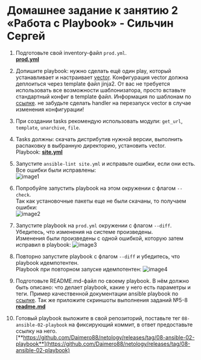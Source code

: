 # Домашнее задание к занятию 2 «Работа с Playbook» - Сильчин Сергей

1. Подготовьте свой inventory-файл `prod.yml`.  
   [**prod.yml**](https://github.com/Daimero88/netology/blob/main/ansible-hw/02/playbook/inventory/prod.yml)  
2. Допишите playbook: нужно сделать ещё один play, который устанавливает и настраивает [vector](https://vector.dev). Конфигурация vector должна деплоиться через template файл jinja2. От вас не требуется использовать все возможности шаблонизатора, просто вставьте стандартный конфиг в template файл. Информация по шаблонам по [ссылке](https://www.dmosk.ru/instruktions.php?object=ansible-nginx-install). не забудьте сделать handler на перезапуск vector в случае изменения конфигурации!  
3. При создании tasks рекомендую использовать модули: `get_url`, `template`, `unarchive`, `file`.  
4. Tasks должны: скачать дистрибутив нужной версии, выполнить распаковку в выбранную директорию, установить vector.  
   Playbook: [**site.yml**](https://github.com/Daimero88/netology/blob/main/ansible-hw/02/playbook/site.yml)
   
5. Запустите `ansible-lint site.yml` и исправьте ошибки, если они есть.  
   Все ошибки были исправлены:  
  ![image1](https://github.com/user-attachments/assets/694cae18-4cf0-4205-9346-058aba290690)

6. Попробуйте запустить playbook на этом окружении с флагом `--check`.  
   Так как установочные пакеты еще не были скачаны, то получаем ошибки:  
   ![image2](https://github.com/user-attachments/assets/203b1057-d282-4669-bd54-c1e51696b2e8)
 
7. Запустите playbook на `prod.yml` окружении с флагом `--diff`. Убедитесь, что изменения на системе произведены.  
   Изменения были произведены с одной ошибкой, которую затем исправил в playbook: ![image3](https://github.com/user-attachments/assets/49952b1b-e365-45ec-a28d-f92c80ad86dd)  

8. Повторно запустите playbook с флагом `--diff` и убедитесь, что playbook идемпотентен.  
   Playbook при повторном запуске идемпотентен: ![image4](https://github.com/user-attachments/assets/33e505b6-c877-4a27-bfa2-3669d7038224)  

9. Подготовьте README.md-файл по своему playbook. В нём должно быть описано: что делает playbook, какие у него есть параметры и теги. Пример качественной документации ansible playbook по [ссылке](https://github.com/opensearch-project/ansible-playbook). Так же приложите скриншоты выполнения заданий №5-8  
     [**readme.md**](https://github.com/Daimero88/netology/blob/main/ansible-hw/02/playbook/readme.md)   
10. Готовый playbook выложите в свой репозиторий, поставьте тег `08-ansible-02-playbook` на фиксирующий коммит, в ответ предоставьте ссылку на него.  
   [**https://github.com/Daimero88/netology/releases/tag/08-ansible-02-playbook**](https://github.com/Daimero88/netology/releases/tag/08-ansible-02-playbook)
